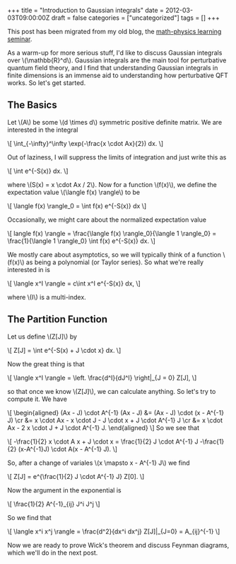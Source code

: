 +++
title = "Introduction to Gaussian integrals"
date = 2012-03-03T09:00:00Z
draft = false
categories = ["uncategorized"]
tags = []
+++

This post has been migrated from my old blog, the
[math-physics learning seminar](https://mathphysseminar.blogspot.com/).

As a warm-up for more serious stuff, I'd like to discuss Gaussian integrals
over \\(\mathbb{R}^d\\). Gaussian integrals are the main tool for perturbative
quantum field theory, and I find that understanding Gaussian integrals in
finite dimensions is an immense aid to understanding how perturbative QFT
works. So let's get started.


The Basics
----------------------------------------------------------------------------

Let \\(A\\) be some \\(d \times d\\) symmetric positive definite matrix. We are
interested in the integral

\\[ \int_{-\infty}^\infty \exp(-\frac{x \cdot Ax}{2}) dx. \\]

Out of laziness, I will suppress the limits of integration and just write this as

\\[ \int e^{-S(x)} dx. \\]

where \\(S(x) = x \cdot Ax / 2\\). Now for a function \\(f(x)\\), we define the
expectation value \\(\langle f(x) \rangle\\) to be

\\[ \langle f(x) \rangle_0 = \int f(x) e^{-S(x)} dx \\]

Occasionally, we might care about the normalized expectation value

\\[ langle f(x) \rangle = \frac{\langle f(x) \rangle_0}{\langle 1 \rangle_0} = \frac{1}{\langle 1 \rangle_0} \int f(x) e^{-S(x)} dx. \\]

We mostly care about asymptotics, so we will typically think of a function
\\(f(x)\\) as being a polynomial (or Taylor series). So what we're really
interested in is

\\[ \langle x^I \rangle = c\int x^I e^{-S(x)} dx, \\]

where \\(I\\) is a multi-index.


The Partition Function
----------------------------------------------------------------------------

Let us define \\(Z[J]\\) by

\\[ Z[J] = \int e^{-S(x) + J \cdot x} dx. \\]


Now the great thing is that

\\[ \langle x^I \rangle = \left. \frac{d^I}{dJ^I} \right|_{J = 0} Z[J], \\]

so that once we know \\(Z[J]\\), we can calculate anything. So let's try to compute
it. We have

\\[
\\begin{aligned}
(Ax - J) \cdot A^{-1} (Ax - J) &= (Ax - J) \cdot (x - A^{-1} J) \cr
&= x \cdot Ax - x \cdot J - J \cdot x + J \cdot A^{-1} J \cr
&= x \cdot Ax - 2 x \cdot J + J \cdot A^{-1} J.
\\end{aligned}
\\]
So we see that

\\[ -\frac{1}{2} x \cdot A x + J \cdot x = \frac{1}{2} J \cdot A^{-1} J -\frac{1}{2} (x-A^{-1}J) \cdot A(x - A^{-1} J). \\]

So, after a change of variales \\(x \mapsto x - A^{-1} J\\) we find

\\[ Z[J] = e^{\frac{1}{2} J \cdot A^{-1} J} Z[0]. \\]

Now the argument in the exponential is

\\[ \frac{1}{2} A^{-1}_{ij} J^i J^j \\]

So we find that

\\[
\langle x^i x^j \rangle = \frac{d^2}{dx^i dx^j} Z[J]|\_{J=0} = A\_{ij}^{-1}
\\]

Now we are ready to prove Wick's theorem and discuss Feynman diagrams, which
we'll do in the next post.
